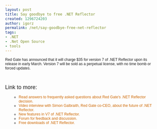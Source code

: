 ```yaml
---
layout: post
title: Say goodbye to free .NET Reflector
created: 1296724203
author: igorz
permalink: /net/say-goodbye-free-net-reflector
tags:
- .NET
- .Net Open Source
- tools
---
```

<p><font style="font-family:arial;font-size:12px">Red Gate has announced  that it will charge $35 for version 7 of .NET Reflector upon its release  in early March.  Version 7 will be sold as a perpetual license, with no  time bomb or forced updates. </font></p>
<p>&nbsp;</p>
<p><font style="font-family:arial;font-size:18px">Link to more:</font><font style="font-family:arial;font-size:12px"> </font></p>
<ul><font style="font-family:arial;font-size:12px">
    <ul>
        <li><a target="_blank" href="http://www.red-gate.com/products/dotnet-development/reflector/announcement-faq?utm_source=simpletalk&amp;utm_medium=email-specialmailing&amp;utm_content=ReflectorFAQ-20110202" style="color:rgb(204, 102, 0);text-decoration:none">Read answers to frequently asked questions about Red Gate's .NET Reflector decision.</a></li>
        <li><a target="_blank" href="http://www.youtube.com/watch?v=TKnEjiSGZLA" style="color:rgb(204, 102, 0);text-decoration:none">Video interview with Simon Galbraith, Red Gate co-CEO, about the future of .NET Reflector.</a></li>
        <li><a target="_blank" href="http://www.simple-talk.com/community/blogs/clivet/archive/2011/02/01/99118.aspx?utm_source=simpletalk&amp;utm_medium=email-specialmailing&amp;utm_content=CliveBlog-20110202" style="color:rgb(204, 102, 0);text-decoration:none">New features in V7 of .NET Reflector.</a></li>
        <li><a target="_blank" href="http://www.red-gate.com/MessageBoard/viewforum.php?f=141?utm_source=simpletalk&amp;utm_medium=email-specialmailing&amp;utm_content=ReflectorForum-20110202" style="color:rgb(204, 102, 0);text-decoration:none">Forum for feedback and discussion.</a></li>
        <li><a target="_blank" href="http://reflector.red-gate.com/download.aspx?utm_source=simpletalk&amp;utm_medium=email-specialmailing&amp;utm_content=ReflectorDownload-20110202" style="color:rgb(204, 102, 0);text-decoration:none">Free downloads of .NET Reflector.</a></li>
    </ul>
    </font></ul>
